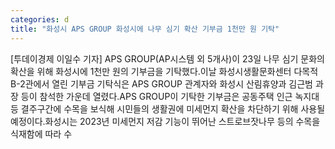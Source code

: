 ```yaml
---
categories: d
title: "화성시 APS GROUP 화성시에 나무 심기 확산 기부금 1천만 원 기탁"
---
```

[투데이경제 이일수 기자] APS GROUP(AP시스템 외 5개사)이 23일 나무 심기 문화의 확산을 위해 화성시에 1천만 원의 기부금을 기탁했다.이날 화성시생활문화센터 다목적 B-2관에서 열린 기부금 기탁식은 APS GROUP 관계자와 화성시 산림휴양과 김근범 과장 등이 참석한 가운데 열렸다.APS GROUP이 기탁한 기부금은 공동주택 인근 녹지대 등 결주구간에 수목을 보식해 시민들의 생활권에 미세먼지 확산을 차단하기 위해 사용될 예정이다.화성시는 2023년 미세먼지 저감 기능이 뛰어난 스트로브잣나무 등의 수목을 식재함에 따라 수